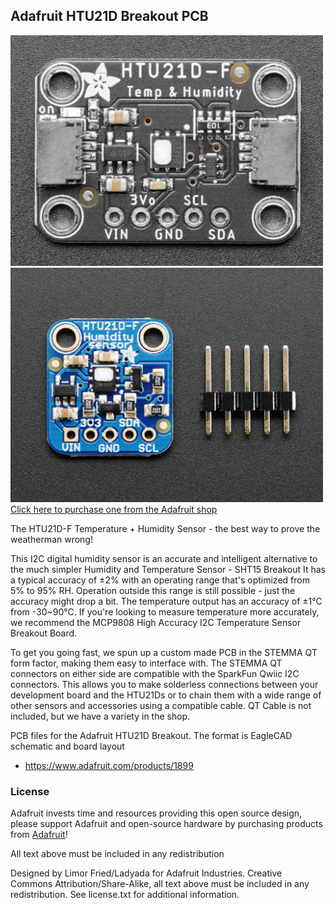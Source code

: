 ## Adafruit HTU21D Breakout PCB
<a href="http://www.adafruit.com/products/1899"><img src="assets/1899.jpg?raw=true" width="500px"><br/>
<a href="http://www.adafruit.com/products/1899"><img src="assets/image.jpg?raw=true" width="500px"><br/>
Click here to purchase one from the Adafruit shop</a>

The HTU21D-F Temperature + Humidity Sensor - the best way to prove the weatherman wrong!

This I2C digital humidity sensor is an accurate and intelligent alternative to the much simpler Humidity and Temperature Sensor - SHT15 Breakout It has a typical accuracy of ±2% with an operating range that's optimized from 5% to 95% RH. Operation outside this range is still possible - just the accuracy might drop a bit. The temperature output has an accuracy of ±1°C from -30~90°C. If you're looking to measure temperature more accurately, we recommend the MCP9808 High Accuracy I2C Temperature Sensor Breakout Board.

To get you going fast, we spun up a custom made PCB in the STEMMA QT form factor, making them easy to interface with. The STEMMA QT connectors on either side are compatible with the SparkFun Qwiic I2C connectors. This allows you to make solderless connections between your development board and the HTU21Ds or to chain them with a wide range of other sensors and accessories using a compatible cable. QT Cable is not included, but we have a variety in the shop.

PCB files for the Adafruit HTU21D Breakout. The format is EagleCAD schematic and board layout
- https://www.adafruit.com/products/1899

### License

Adafruit invests time and resources providing this open source design, please support Adafruit and open-source hardware by purchasing products from [Adafruit](https://www.adafruit.com)!

All text above must be included in any redistribution

Designed by Limor Fried/Ladyada for Adafruit Industries.
Creative Commons Attribution/Share-Alike, all text above must be included in any redistribution. 
See license.txt for additional information.
